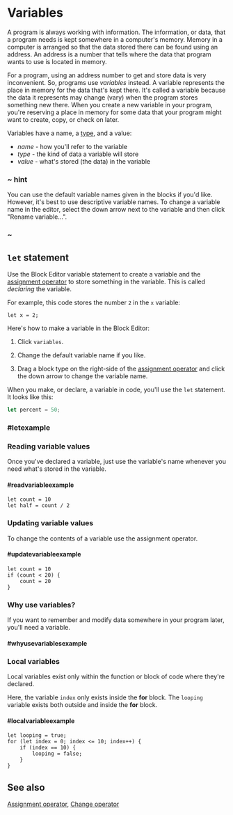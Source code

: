 # Variables

A program is always working with information. The information, or data, that a program needs is kept somewhere in a computer's memory. Memory in a computer is arranged so that the data stored there can be found using an address. An address is a number that tells where the data that program wants to use is located in memory.

For a program, using an address number to get and store data is very inconvenient. So, programs use _variables_ instead. A variable represents the place in memory for the data that's kept there. It's called a variable because the data it represents may change (vary) when the program stores something new there. When you create a new variable in your program, you're reserving a place in memory for some data that your program might want to create, copy, or check on later.

Variables have a name, a [type](/types), and a value:

* *name* - how you'll refer to the variable
* *type* - the kind of data a variable will store
* *value* - what's stored (the data) in the variable

### ~ hint

You can use the default variable names given in the blocks if you'd like. However, it's best to use descriptive variable names. To change a variable name in the editor, select the down arrow next to the variable and then click "Rename variable...".

### ~

## ``let`` statement

Use the Block Editor variable statement to create a variable 
and the [assignment operator](/blocks/variables/assign) 
to store something in the variable. This is called _declaring_ the variable.

For example, this code stores the number `2` in the `x` variable:

```block
let x = 2;
```
Here's how to make a variable in the Block Editor:

1. Click `variables`.

2. Change the default variable name if you like.

3. Drag a block type on the right-side of the [assignment operator](/blocks/variables/assign) and click the down arrow to change the variable name.

When you make, or declare, a variable in code, you'll use the ```let``` statement. It looks like this:

```typescript
let percent = 50;
```

### #letexample

### Reading variable values

Once you've declared a variable, just use the variable's name whenever you need what's stored in the variable. 

#### #readvariableexample

```block
let count = 10
let half = count / 2
```

### Updating variable values

To change the contents of a variable use the assignment operator. 

#### #updatevariableexample
```block
let count = 10
if (count < 20) {
    count = 20
}
```
### Why use variables?

If you want to remember and modify data somewhere in your program later, you'll need a variable. 

#### #whyusevariablesexample

### Local variables

Local variables exist only within the function or block of code where they're declared.

Here, the variable `index` only exists inside the **for** block. The `looping` variable exists both
outside and inside the **for** block.

#### #localvariableexample

```block
let looping = true;
for (let index = 0; index <= 10; index++) {
    if (index == 10) {
        looping = false;
    }
}
```

## See also

[Assignment operator](/blocks/variables/assign), [Change operator](/blocks/variables/change)
